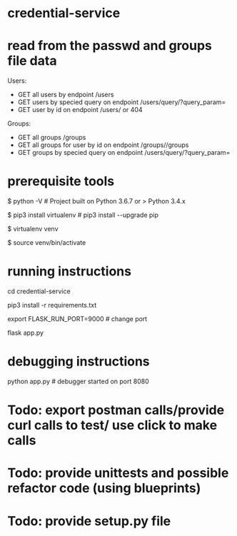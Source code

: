 # credential-service

# read from the passwd and groups file data

Users:
  - GET all users by endpoint  /users
  - GET users by specied query on endpoint /users/query/?query_param=<query>
  - GET user by id on endpoint /users/<uid> or 404

Groups:
  - GET all groups /groups
  - GET all groups for user by id on endpoint /groups/<uid>/groups
  - GET groups by specied query on endpoint /users/query/?query_param=<query>
 
 
# prerequisite tools 
$ python -V   # Project built on Python 3.6.7 or > Python 3.4.x 

$ pip3 install virtualenv #  pip3 install --upgrade pip

$ virtualenv venv

$ source venv/bin/activate
 
# running instructions 
cd credential-service

pip3 install -r requirements.txt

export FLASK_RUN_PORT=9000 # change port 

flask app.py 

  
# debugging instructions

python app.py # debugger started on port 8080


# Todo: export postman calls/provide curl calls to test/ use click to make calls
# Todo: provide unittests and possible refactor code (using blueprints)
# Todo: provide setup.py file
